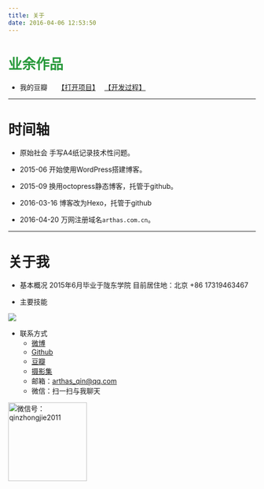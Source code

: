 ```yaml
---
title: 关于
date: 2016-04-06 12:53:50
---
```




# <font color=#28993B>业余作品</font>

- 我的豆瓣　　[【打开项目】](http://uranux.com:9090/)　 [【开发过程】](http://arthas.com.cn/lab/angular.html)

----------

# 时间轴

- 原始社会
手写A4纸记录技术性问题。

- 2015-06
开始使用WordPress搭建博客。

- 2015-09
换用octopress静态博客，托管于github。

- 2016-03-16
博客改为Hexo，托管于github

- 2016-04-20
万网注册域名`arthas.com.cn`。

----------


# 关于我
- 基本概况
2015年6月毕业于陇东学院
目前居住地：北京
+86 17319463467

- 主要技能

<img src='http://ob9qd20l4.bkt.clouddn.com/jishu.jpg' style='left:0'>

- 联系方式
	 - [微博](http://weibo.com/u/2493413125/home?topnav=1&wvr=6&mod=logo)
	 - [Github](https://github.com/qinzhongjie/)
	 - [豆瓣](https://www.douban.com/people/138193238/)
	 - [摄影集](http://dp.pconline.com.cn/28462113/)
	 - 邮箱：arthas_qin@qq.com
	 - 微信：扫一扫与我聊天
<img src="http://7xom39.com1.z0.glb.clouddn.com/mmqrcode1447135510056.png" width = "160" height = "160" alt="微信号：qinzhongjie2011" />